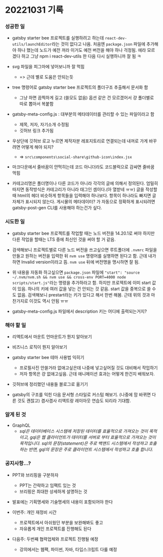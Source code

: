﻿# 20221031 기록
### 성공한 일
- gatsby starter bee 프로젝트를 실행하려고 하는데 `react-dev-utils/launchEditor`라는 것이 없다고 나옴. 처음엔 `package.json` 파일에 추가해야 하나 했는데 노드가 예전 꺼라 이거도 예전 버전을 해야 하나 걱정됨. 에라 모르겠다 하고 그냥 npm i react-dev-utils 한 다음 다시 실행하니까 잘 됨 ㅋ

- svg 파일을 피그마에 넣어보니까 잘 먹힘
  - => 근데 별로 도움은 안되는듯

- tree 명령어로 gatsby starter bee 프로젝트의 폴더구조 추출해서 문서화 함
  - 그냥 하면 끔찍하게 길고 (쓸모도 없음) 옵션 같은 건 모르겠어서 걍 폴더별로 따로 뽑아서 복붙함

- gatsby-meta-config.js : 대부분의 메타데이터를 관리할 수 있는 파일이라고 함
  - 제목, 저자, 자기소개 수정됨
  - 깃허브 링크 추가됨

- 우상단에 깃허브 로고 누르면 제작자분 레포지토리로 연결되는데 내꺼로 가게 바꾸려면 어떻게 해야 되지?
  - => `src\components\social-share\github-icon\index.jsx`

- 마크다운에서 줄바꿈이 안먹히는데 코드 아니더라도 코드블럭으로 감싸면 줄바꿈 먹힘

- 카테고리명은 폴더명이나 다른 코드가 아니라 각각의 글에 의해서 정의된다. 엄밀히 따지면 동작방식은 카테고리가 아니라 태그인 셈이다.(아 열받네 ㅠㅠ) 글을 작성할 때 html의 헤더 비슷하게 항목들을 입력해야 하나보다. 항목이 하나라도 빠지면 글 자체가 표시되지 않는다. 게시물의 메타데이터? 가 자동으로 정확하게 표시되려면 gatsby-post-gen CLI를 사용해야 하는건가 싶다.

### 시도한 일
- gatsby starter bee 프로젝트를 작업할 때는 노드 버전을 14.20.1로 써야 하지만 다른 작업을 할때는 LTS 중에 최신인 것을 써야 할 거 같음.
- 검색해보니 프로젝트별로 다른 노드 버전을 쓰고싶으면 루트폴더에 `.nvmrc` 파일을 만들고 원하는 버전을 입력한 뒤 `nvm use` 명령어를 실행하면 된다고 함. 근데 내가 하면 Invalid version이라고 뜸. `nvm use` 뒤에 버전명을 명시하면 잘 됨.

- 위 내용을 자동화 하고싶으면 `package.json` 파일에 `"start": "source ~/.nvm/nvm.sh && nvm use && cross-env PORT=4000 node scripts/start.js"`라는 명령을 추가하라고 함. 하지만 프로젝트에 이미 start 값이 있음. 하나의 키에 여러 값을 넣는 건 안되는 것 같음. start 값을 중복으로 쓸 수도 없음. 검색해보니 prestart라는 키가 있다고 해서 한번 해봄. 근데 위의 것과 마찬가지로 이것도 역시 안됨 ㅠㅠ

- gatsby-meta-config.js 파일에서 description 키는 어디에 출력되는거지?


### 해야 할 일
- 리액트에서 마운트 언마운트가 뭔지 알아보기

- 비즈니스 로직이 뭔지 알아보기

- gatsby starter bee 테마 사용법 익히기
  - 프로필사진 안쓸거라 없애고싶은데 나중에 넣고싶어질 것도 대비해서 작업하기
  - 저자 항목은 걍 없애고싶음. 근데 애니메이션 효과는 어떻게 한건지 배워보자.

- 깃허브에 정리했던 내용들 블로그로 옮기기

- gatsby의 구조를 익힌 다음 문서형 스타일로 커스텀 해보기. (나중에 맘 바뀌면 다른 것도 괜찮고) 겸사겸사 리액트랑 레이아웃 연습도 되리라 기대함.

### 알게 된 것
- GraphQL
  - *sql은 데이터베이스 시스템에 저장된 데이터를 효율적으로 가져오는 것이 목적이고, gql은 웹 클라이언트가 데이터를 서버로 부터 효율적으로 가져오는 것이 목적입니다. sql의 문장(statement)은 주로 백앤드 시스템에서 작성하고 호출 하는 반면, gql의 문장은 주로 클라이언트 시스템에서 작성하고 호출 합니다.*




### 공지사항...?
- PPT와 브리핑을 구분하자
  - PPT는 간략하고 임팩트 있는 것
  - 브리핑은 최대한 상세하게 설명하는 것

- 발표에는 기획명세와 기술명세의 내용이 포함되어야 한다

- 이번주: 개인 재정비 시간
  - 프로젝트에서 아쉬웠던 부분을 보완해봐도 좋고
  - 자유롭게 개인 프로젝트를 진행해도 된다

- 다음주: 두번째 협력업체와 프로젝트 진행될 예정
  - 강의에서는 웹팩, 파이썬, 자바, 타입스크립트 다룰 예정

